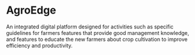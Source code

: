 # AgroEdge
 An integrated digital platform designed for activities such as specific guidelines for farmers features that provide good management knowledge, and features to educate the new farmers about crop cultivation to improve efficiency and productivity.  


